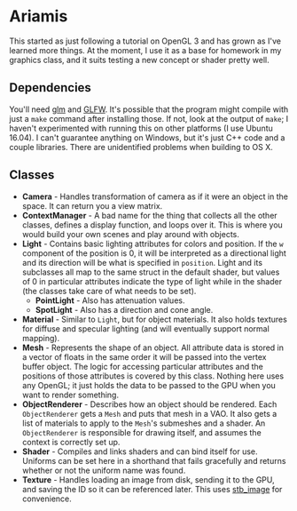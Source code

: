 # Ariamis

This started as just following a tutorial on OpenGL 3 and has grown as I've learned more things. At the moment, I use it as a base for homework in my graphics class, and it suits testing a new concept or shader pretty well.

## Dependencies

You'll need [glm](https://glm.g-truc.net/0.9.8/index.html) and [GLFW](http://www.glfw.org/). It's possible that the program might compile with just a `make` command after installing those. If not, look at the output of `make`; I haven't experimented with running this on other platforms (I use Ubuntu 16.04). I can't guarantee anything on Windows, but it's just C++ code and a couple libraries. There are unidentified problems when building to OS X.

## Classes

* **Camera** - Handles transformation of camera as if it were an object in the space. It can return you a view matrix.
* **ContextManager** - A bad name for the thing that collects all the other classes, defines a display function, and loops over it. This is where you would build your own scenes and play around with objects.
* **Light** - Contains basic lighting attributes for colors and position. If the `w` component of the position is 0, it will be interpreted as a directional light and its direction will be what is specified in `position`. Light and its subclasses all map to the same struct in the default shader, but values of 0 in particular attributes indicate the type of light while in the shader (the classes take care of what needs to be set).
  * **PointLight** - Also has attenuation values.
  * **SpotLight** - Also has a direction and cone angle.
* **Material** - Similar to `Light`, but for object materials. It also holds textures for diffuse and specular lighting (and will eventually support normal mapping). 
* **Mesh** - Represents the shape of an object. All attribute data is stored in a vector of floats in the same order it will be passed into the vertex buffer object. The logic for accessing particular attributes and the positions of those attributes is covered by this class. Nothing here uses any OpenGL; it just holds the data to be passed to the GPU when you want to render something.
* **ObjectRenderer** - Describes how an object should be rendered. Each `ObjectRenderer` gets a `Mesh` and puts that mesh in a VAO. It also gets a list of materials to apply to the `Mesh`'s submeshes and a shader. An `ObjectRenderer` is responsible for drawing itself, and assumes the context is correctly set up.
* **Shader** - Compiles and links shaders and can bind itself for use. Uniforms can be set here in a shorthand that fails gracefully and returns whether or not the uniform name was found.
* **Texture** - Handles loading an image from disk, sending it to the GPU, and saving the ID so it can be referenced later. This uses [stb_image](https://github.com/nothings/stb) for convenience.
